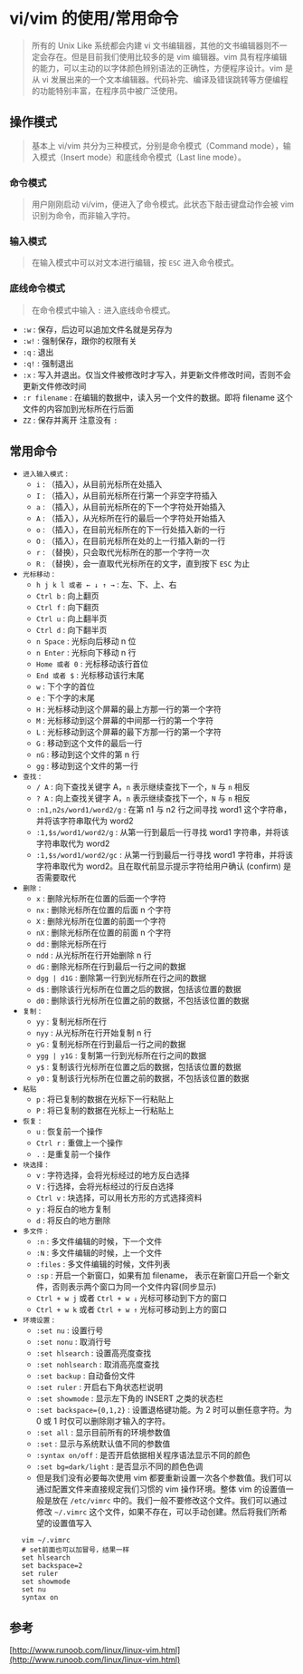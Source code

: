 # vi/vim 的使用/常用命令

> 所有的 Unix Like 系统都会内建 vi 文书编辑器，其他的文书编辑器则不一定会存在。但是目前我们使用比较多的是 vim 编辑器。vim 具有程序编辑的能力，可以主动的以字体颜色辨别语法的正确性，方便程序设计。vim 是从 vi 发展出来的一个文本编辑器。代码补完、编译及错误跳转等方便编程的功能特别丰富，在程序员中被广泛使用。

## 操作模式

> 基本上 vi/vim 共分为三种模式，分别是命令模式（Command mode），输入模式（Insert mode）和底线命令模式（Last line mode）。

### 命令模式

> 用户刚刚启动 vi/vim，便进入了命令模式。此状态下敲击键盘动作会被 vim 识别为命令，而非输入字符。

### 输入模式

> 在输入模式中可以对文本进行编辑，按 `ESC` 进入命令模式。

### 底线命令模式

> 在命令模式中输入 `:` 进入底线命令模式。

- `:w` : 保存，后边可以追加文件名就是另存为
- `:w!` : 强制保存，跟你的权限有关
- `:q` : 退出
- `:q!` : 强制退出
- `:x` : 写入并退出。仅当文件被修改时才写入，并更新文件修改时间，否则不会更新文件修改时间
- `:r filename` : 在编辑的数据中，读入另一个文件的数据。即将 filename 这个文件的内容加到光标所在行后面
- `ZZ` : 保存并离开 注意没有 `:`

## 常用命令

- `进入输入模式` :
  - `i` : （插入），从目前光标所在处插入
  - `I` : （插入），从目前光标所在行第一个非空字符插入
  - `a` : （插入），从目前光标所在的下一个字符处开始插入
  - `A` : （插入），从光标所在行的最后一个字符处开始插入
  - `o` : （插入），在目前光标所在的下一行处插入新的一行
  - `O` : （插入），在目前光标所在处的上一行插入新的一行
  - `r` : （替换），只会取代光标所在的那一个字符一次
  - `R` : （替换），会一直取代光标所在的文字，直到按下 `ESC` 为止
- `光标移动` :
  - `h j k l 或者 ← ↓ ↑ →` : 左、下、上、右
  - `Ctrl b` : 向上翻页
  - `Ctrl f` : 向下翻页
  - `Ctrl u` : 向上翻半页
  - `Ctrl d` : 向下翻半页
  - `n Space` : 光标向后移动 n 位
  - `n Enter` : 光标向下移动 n 行
  - `Home 或者 0` : 光标移动该行首位
  - `End 或者 $` : 光标移动该行末尾
  - `w` : 下个字的首位
  - `e` : 下个字的末尾
  - `H` : 光标移动到这个屏幕的最上方那一行的第一个字符
  - `M` : 光标移动到这个屏幕的中间那一行的第一个字符
  - `L` : 光标移动到这个屏幕的最下方那一行的第一个字符
  - `G` : 移动到这个文件的最后一行
  - `nG` : 移动到这个文件的第 n 行
  - `gg` : 移动到这个文件的第一行
- `查找` :
  - `/ A` : 向下查找关键字 A，`n` 表示继续查找下一个，`N` 与 `n` 相反
  - `? A` : 向上查找关键字 A，`n` 表示继续查找下一个，`N` 与 `n` 相反
  - `:n1,n2s/word1/word2/g` : 在第 n1 与 n2 行之间寻找 word1 这个字符串，并将该字符串取代为 word2
  - `:1,$s/word1/word2/g` : 从第一行到最后一行寻找 word1 字符串，并将该字符串取代为 word2
  - `:1,$s/word1/word2/gc` : 从第一行到最后一行寻找 word1 字符串，并将该字符串取代为 word2。且在取代前显示提示字符给用户确认 (confirm) 是否需要取代
- `删除` :
  - `x` : 删除光标所在位置的后面一个字符
  - `nx` : 删除光标所在位置的后面 n 个字符
  - `X` : 删除光标所在位置的前面一个字符
  - `nX` : 删除光标所在位置的前面 n 个字符
  - `dd` : 删除光标所在行
  - `ndd` : 从光标所在行开始删除 n 行
  - `dG` : 删除光标所在行到最后一行之间的数据
  - `dgg | d1G` : 删除第一行到光标所在行之间的数据
  - `d$` : 删除该行光标所在位置之后的数据，包括该位置的数据
  - `d0` : 删除该行光标所在位置之前的数据，不包括该位置的数据
- `复制` :
  - `yy` : 复制光标所在行
  - `nyy` : 从光标所在行开始复制 n 行
  - `yG` : 复制光标所在行到最后一行之间的数据
  - `ygg | y1G` : 复制第一行到光标所在行之间的数据
  - `y$` : 复制该行光标所在位置之后的数据，包括该位置的数据
  - `y0` : 复制该行光标所在位置之前的数据，不包括该位置的数据
- `粘贴`
  - `p` : 将已复制的数据在光标下一行粘贴上
  - `P` : 将已复制的数据在光标上一行粘贴上
- `恢复` :
  - `u` : 恢复前一个操作
  - `Ctrl r` : 重做上一个操作
  - `.` : 是重复前一个操作
- `块选择` :
  - `v` : 字符选择，会将光标经过的地方反白选择
  - `V` : 行选择，会将光标经过的行反白选择
  - `Ctrl v` : 块选择，可以用长方形的方式选择资料
  - `y` : 将反白的地方复制
  - `d` : 将反白的地方删除
- `多文件` :
  - `:n` : 多文件编辑的时候，下一个文件
  - `:N` : 多文件编辑的时候，上一个文件
  - `:files` : 多文件编辑的时候，文件列表
  - `:sp` : 开启一个新窗口，如果有加 filename， 表示在新窗口开启一个新文件，否则表示两个窗口为同一个文件内容(同步显示)
  - `Ctrl + w j` 或者 `Ctrl + w ↓` 光标可移动到下方的窗口
  - `Ctrl + w k` 或者 `Ctrl + w ↑` 光标可移动到上方的窗口
- `环境设置` :
  - `:set nu` : 设置行号
  - `:set nonu` : 取消行号
  - `:set hlsearch` : 设置高亮度查找
  - `:set nohlsearch` : 取消高亮度查找
  - `:set backup` : 自动备份文件
  - `:set ruler` : 开启右下角状态栏说明
  - `:set showmode` : 显示左下角的 INSERT 之类的状态栏
  - `:set backspace={0,1,2}` : 设置退格键功能。为 2 时可以删任意字符。为 0 或 1 时仅可以删除刚才输入的字符。
  - `:set all` : 显示目前所有的环境参数值
  - `:set` : 显示与系统默认值不同的参数值
  - `:syntax on/off` : 是否开启依据相关程序语法显示不同的颜色
  - `:set bg=dark/light` : 是否显示不同的颜色色调
  - 但是我们没有必要每次使用 vim 都要重新设置一次各个参数值。我们可以通过配置文件来直接规定我们习惯的 vim 操作环境。整体 vim 的设置值一般是放在 `/etc/vimrc` 中的。我们一般不要修改这个文件。我们可以通过修改 `~/.vimrc` 这个文件，如果不存在，可以手动创建。然后将我们所希望的设置值写入


```shell
   vim ~/.vimrc
   # set前面也可以加冒号，结果一样
   set hlsearch  
   set backspace=2  
   set ruler  
   set showmode  
   set nu  
   syntax on
```

## 参考

[http://www.runoob.com/linux/linux-vim.html](http://www.runoob.com/linux/linux-vim.html)
